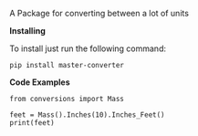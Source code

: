 A Package for converting between a lot of units

**Installing**

To install just run the following command:

```
pip install master-converter
```

**Code Examples**

```
from conversions import Mass

feet = Mass().Inches(10).Inches_Feet()
print(feet)
```
